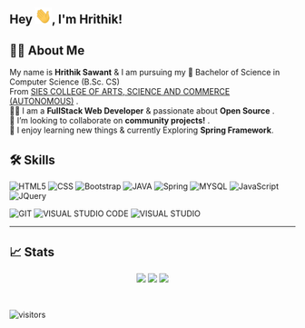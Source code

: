 ## Hey <img src="https://github.com/HrithikSawant/HrithikSawant/blob/main/Assets/Hi.gif" width="29px">,  I'm Hrithik!

## 👨‍💻 About Me

My name is **Hrithik Sawant** & I am pursuing my 🔭 Bachelor of Science in Computer Science (B.Sc. CS) <br />
From [SIES COLLEGE OF ARTS, SCIENCE AND COMMERCE (AUTONOMOUS)](http://www.siesascs.edu.in/) . <br />
👨‍💻 I am a **FullStack Web Developer** & passionate about **Open Source** .<br />
👯 I’m looking to collaborate on **community projects!** . <br />
🌱 I enjoy learning new things & currently Exploring **Spring Framework**.

## 🛠 Skills

![HTML5](https://img.shields.io/badge/HTML5-E34F26?style=for-the-badge&logo=html5&logoColor=white)
![CSS](https://img.shields.io/badge/CSS3-1572B6?style=for-the-badge&logo=css3&logoColor=white)
![Bootstrap](https://img.shields.io/badge/Bootstrap-563D7C?style=for-the-badge&logo=bootstrap&logoColor=white)
![JAVA](https://img.shields.io/badge/Java-ED8B00?style=for-the-badge&logo=java&logoColor=white)
![Spring](https://img.shields.io/badge/Spring-6DB33F?style=for-the-badge&logo=spring&logoColor=white)
![MYSQL](https://img.shields.io/badge/MySQL-00000F?style=for-the-badge&logo=mysql&logoColor=white)
![JavaScript](https://img.shields.io/badge/javascript-%23323330.svg?style=for-the-badge&logo=javascript&logoColor=%23F7DF1E)
![JQuery](https://img.shields.io/badge/jQuery-0769AD?style=for-the-badge&logo=jquery&logoColor=white)

![GIT](https://img.shields.io/badge/Git-F05032?style=for-the-badge&logo=git&logoColor=white)
![VISUAL STUDIO CODE](https://img.shields.io/badge/Visual_Studio_Code-0078D4?style=for-the-badge&logo=visual%20studio%20code&logoColor=white)
![VISUAL STUDIO](https://img.shields.io/badge/Visual_Studio-5C2D91?style=for-the-badge&logo=visual%20studio&logoColor=white)
<!-- ![ECLIPSE](https://img.shields.io/badge/Eclipse-2C2255?style=for-the-badge&logo=eclipse&logoColor=white)
![Netbeans](https://img.shields.io/badge/Netbeans-2C2255?style=for-the-badge&logo=Netbeans&logoColor=white)
![Intellij](https://img.shields.io/badge/Intellij-2C2255?style=for-the-badge&logo=Intellij&logoColor=white)
 -->

---

## 📈 Stats
<p align="center">
  
  <img width="48%" src="https://github-readme-stats.vercel.app/api?username=HrithikSawant&show_icons=true&theme=tokyonight" />
  <img width="48%" src="https://github-readme-streak-stats.herokuapp.com/?user=HrithikSawant&theme=tokyonight" />
  <img width="48%" src="https://github-readme-stats.vercel.app/api/top-langs/?username=HrithikSawant&layout=compact&theme=tokyonight" />
  
</p>

<br />



![visitors](https://visitor-badge.laobi.icu/badge?page_id=HrithikSawant.HrithikSawant)
